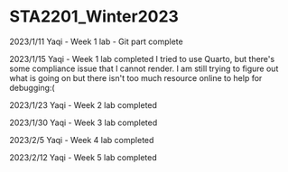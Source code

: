# STA2201_Winter2023

2023/1/11
Yaqi - Week 1 lab - Git part complete

2023/1/15
Yaqi - Week 1 lab completed
I tried to use Quarto, but there's some compliance issue that I cannot render. I am still trying to figure out what is going on but there isn't too much resource online to help for debugging:(

2023/1/23
Yaqi - Week 2 lab completed

2023/1/30
Yaqi - Week 3 lab completed

2023/2/5
Yaqi - Week 4 lab completed

2023/2/12
Yaqi - Week 5 lab completed








